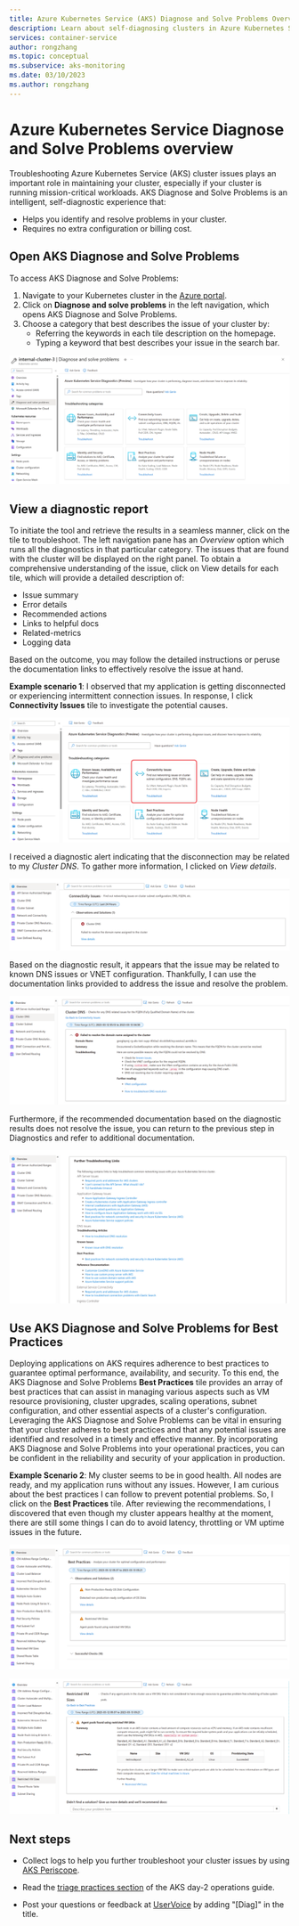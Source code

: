 ```yaml
---
title: Azure Kubernetes Service (AKS) Diagnose and Solve Problems Overview
description: Learn about self-diagnosing clusters in Azure Kubernetes Service.
services: container-service
author: rongzhang
ms.topic: conceptual
ms.subservice: aks-monitoring
ms.date: 03/10/2023
ms.author: rongzhang
---
```


# Azure Kubernetes Service Diagnose and Solve Problems overview

Troubleshooting Azure Kubernetes Service (AKS) cluster issues plays an important role in maintaining your cluster, especially if your cluster is running mission-critical workloads. AKS Diagnose and Solve Problems is an intelligent, self-diagnostic experience that:
* Helps you identify and resolve problems in your cluster. 
* Requires no extra configuration or billing cost.
 
## Open AKS Diagnose and Solve Problems

To access AKS Diagnose and Solve Problems:

1. Navigate to your Kubernetes cluster in the [Azure portal](https://portal.azure.com).
2. Click on **Diagnose and solve problems** in the left navigation, which opens AKS Diagnose and Solve Problems.
3. Choose a category that best describes the issue of your cluster by:
    * Referring the keywords in each tile description on the homepage.
    * Typing a keyword that best describes your issue in the search bar.

![screenshot of AKS Diagnose and Solve Problems Homepage.](./media/concepts-diagnostics/aks-diagnostics-homepage.PNG)


## View a diagnostic report

To initiate the tool and retrieve the results in a seamless manner, click on the tile to troubleshoot. The left navigation pane has an _Overview_ option which runs all the diagnostics in that particular category. The issues that are found with the cluster will be displayed on the right panel. To obtain a comprehensive understanding of the issue, click on View details for each tile, which will provide a detailed description of:

* Issue summary
* Error details
* Recommended actions
* Links to helpful docs
* Related-metrics
* Logging data

Based on the outcome, you may follow the detailed instructions or peruse the documentation links to effectively resolve the issue at hand. 

**Example scenario 1**: I observed that my application is getting disconnected or experiencing intermittent connection issues. In response, I click **Connectivity Issues** tile to investigate the potential causes. 

![screenshot of AKS Diagnose and solve problems Results - Networking Tile.](./media/concepts-diagnostics/aks-diagnostics-tile.png)

I received a diagnostic alert indicating that the disconnection may be related to my *Cluster DNS*. To gather more information, I clicked on *View details*. 

![Screenshot of AKS Diagnose and solve problems - Networking.](./media/concepts-diagnostics/aks-diagnostics-results.png)

Based on the diagnostic result, it appears that the issue may be related to known DNS issues or VNET configuration. Thankfully, I can use the documentation links provided to address the issue and resolve the problem.

![Screenshot of AKS Diagnose and Solve Problems Results - Networking - Cluster DNS.](./media/concepts-diagnostics/aks-diagnostics-network.png)

Furthermore, if the recommended documentation based on the diagnostic results does not resolve the issue, you can return to the previous step in Diagnostics and refer to additional documentation.

![Screenshot of AKS Diagnose and solve problem result - Additional - Docs.](./media/concepts-diagnostics/aks-diagnostics-doc.png)

## Use AKS Diagnose and Solve Problems for Best Practices

Deploying applications on AKS requires adherence to best practices to guarantee optimal performance, availability, and security. To this end, the AKS Diagnose and Solve Problems **Best Practices** tile provides an array of best practices that can assist in managing various aspects such as VM resource provisioning, cluster upgrades, scaling operations, subnet configuration, and other essential aspects of a cluster's configuration. Leveraging the AKS Diagnose and Solve Problems can be vital in ensuring that your cluster adheres to best practices and that any potential issues are identified and resolved in a timely and effective manner. By incorporating AKS Diagnose and Solve Problems into your operational practices, you can be confident in the reliability and security of your application in production.

**Example Scenario 2**: My cluster seems to be in good health. All nodes are ready, and my application runs without any issues. However, I am curious about the best practices I can follow to prevent potential problems. So, I click on the **Best Practices** tile. After reviewing the recommendations, I discovered that even though my cluster appears healthy at the moment, there are still some things I can do to avoid latency, throttling or VM uptime issues in the future. 

![Screenshot of AKS Diagnose and solve problem - Best - Practice.](./media/concepts-diagnostics/aks-diagnostics-best.png)

![Screenshot of AKS Diagnose and solve problem - Best - result.](./media/concepts-diagnostics/aks-diagnostics-practice.png)

## Next steps

* Collect logs to help you further troubleshoot your cluster issues by using [AKS Periscope](https://aka.ms/aksperiscope).

* Read the [triage practices section](/azure/architecture/operator-guides/aks/aks-triage-practices) of the AKS day-2 operations guide.

* Post your questions or feedback at [UserVoice](https://feedback.azure.com/d365community/forum/aabe212a-f724-ec11-b6e6-000d3a4f0da0) by adding "[Diag]" in the title.

